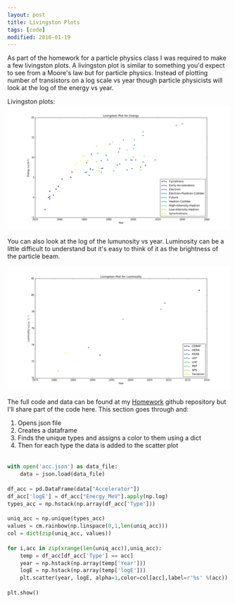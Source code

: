 ```yaml
---
layout: post
title: Livingston Plots
tags: [code]
modified: 2016-01-19
---
```


As part of the homework for a particle physics class I was required to make a few livingston plots.
A livingston plot is similar to something you'd expect to see from a Moore's law but for particle physics.
Instead of plotting number of transistors on a log scale vs year though particle physicists will 
look at the log of the energy vs year. 

Livingston plots: 
![Energy_plot](/PDFs/acc_logE.png "Energy Plot")

You can also look at the log of the lumunosity vs year. Luminosity can be a little difficult
to understand but it's easy to think of it as the brightness of the particle beam.

![Lum_plot](/PDFs/acc_LogLum.png "Luminosity Plot")


The full code and data can be found at my [Homework] github repository but I'll
share part of the code here.  This section goes through and:

1. Opens json file 
2. Creates a dataframe 
3. Finds the unique types and assigns a color to them using a dict 
4. Then for each type the data is added to the scatter plot 


```python 

with open('acc.json') as data_file:
    data = json.load(data_file)

df_acc = pd.DataFrame(data["Accelerator"])
df_acc['logE'] = df_acc["Energy_MeV"].apply(np.log)
types_acc = np.hstack(np.array(df_acc['Type']))

uniq_acc = np.unique(types_acc)
values = cm.rainbow(np.linspace(0,1,len(uniq_acc)))
col = dict(zip(uniq_acc, values))

for i,acc in zip(xrange(len(uniq_acc)),uniq_acc):
    temp = df_acc[df_acc['Type'] == acc]
    year = np.hstack(np.array(temp['Year']))
    logE = np.hstack(np.array(temp['logE']))
    plt.scatter(year, logE, alpha=1,color=col[acc],label=r'%s' %(acc))

plt.show()
```


[Homework]:   https://github.com/tylern4/Homework/tree/master/PHYS723/Homework_1
